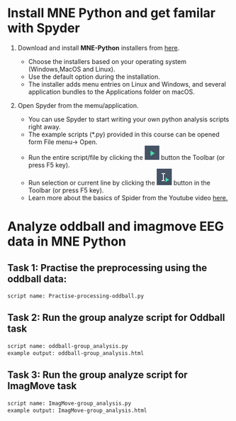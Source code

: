 # Install MNE Python and get familar with Spyder

1. Download and install **MNE-Python** installers from [here](https://mne.tools/stable/install/installers.html#installers).

    - Choose the installers based on your operating system (Windows,MacOS and Linux).
    - Use the default option during the installation.
    - The installer adds menu entries on Linux and Windows, and several application bundles to the Applications folder on macOS.

2. Open Spyder from the memu/application. 

    - You can use Spyder to start writing your own python analysis scripts right away.
    - The example scripts (*.py) provided in this course can be opened form File menu-> Open.
    - Run the entire script/file by clicking the ![](button1.png) button the Toolbar (or press F5 key).
    - Run selection or current line by clicking the  ![](button2.png)  button in the Toolbar (or press F5 key).
    - Learn more about the basics of Spider from the Youtube video [here.](https://www.youtube.com/watch?v=WV9bm4ey7Cg&list=PLPonohdiDqg9epClEcXoAPUiK0pN5eRoc&index=2)

# Analyze oddball and imagmove EEG data in MNE Python

## Task 1: Practise the preprocessing using the oddball data:
    script name: Practise-processing-oddball.py
## Task 2: Run the group analyze script for Oddball task
    script name: oddball-group_analysis.py
    example output: oddball-group_analysis.html
## Task 3: Run the group analyze script for ImagMove task
    script name: ImagMove-group_analysis.py
    example output: ImagMove-group_analysis.html
